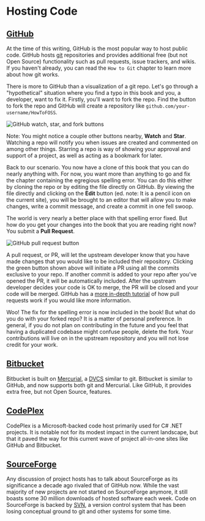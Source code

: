 # Hosting Code

## [GitHub](//github.com)

At the time of this writing, GitHub is the most popular way to host public
code. GitHub hosts [git](//git-scm.com) repositories and provides additional
free (but not Open Source) functionality such as pull requests, issue trackers,
and wikis. If you haven't already, you can read the `How to Git` chapter to
learn more about how git works.

There is more to GitHub than a visualization of a git repo. Let's go through a
"hypothetical" situation where you find a typo in this book and you, a
developer, want to fix it. Firstly, you'll want to fork the repo. Find the
button to fork the repo and GitHub will create a repository like
`github.com/your-username/HowToFOSS`.

![GitHub watch, star, and fork
buttons](https://cloud.githubusercontent.com/assets/512416/4519766/815d1212-4cca-11e4-9174-5743d9dbdddb.PNG)

Note: You might notice a couple other buttons nearby, **Watch** and **Star**.
Watching a repo will notify you when issues are created and commented on among
other things. Starring a repo is way of showing your approval and support of a
project, as well as acting as a bookmark for later.

Back to our scenario. You now have a clone of this book that you can do nearly
anything with. For now, you want more than anything to go and fix the chapter
containing the egregious spelling error. You can do this either by cloning the
repo or by editing the file directly on GitHub. By viewing the file directly
and clicking on the **Edit** button (ed. note: It is a pencil icon on the
current site), you will be brought to an editor that will allow you to make
changes, write a commit message, and create a commit in one fell swoop.

The world is very nearly a better place with that spelling error fixed. But how
do you get your changes into the book that you are reading right now? You
submit a **Pull Request**.

![GitHub pull request
button](https://cloud.githubusercontent.com/assets/512416/4519844/68624d42-4ccd-11e4-9072-f8b237d859c6.PNG)

A pull request, or PR, will let the upstream developer know that you have made
changes that you would like to be included their repository. Clicking the green
button shown above will initiate a PR using all the commits exclusive to your
repo. If another commit is added to your repo after you've opened the PR, it
will be automatically included. After the upstream developer decides your code
is OK to merge, the PR will be closed and your code will be merged. GitHub has
a [more in-depth
tutorial](https://help.github.com/articles/using-pull-requests/) of how pull
requests work if you would like more information.

Woo! The fix for the spelling error is now included in the book! But what do
you do with your forked repo? It is a matter of personal preference. In
general, if you do not plan on contributing in the future and you feel that
having a duplicated codebase might confuse people, delete the fork. Your
contributions will live on in the upstream repository and you will not lose
credit for your work.

## [Bitbucket](//bitbucket.org)

Bitbucket is built on [Mercurial](//mercurial.selenic.com/), a
[DVCS](//en.wikipedia.org/wiki/Distributed_revision_control) similar to git.
Bitbucket is similar to GitHub, and now supports both git and Mercurial. Like
GitHub, it provides extra free, but not Open Source, features.

## [CodePlex](//codeplex.com)

CodePlex is a Microsoft-backed code host primarily used for C# .NET projects.
It is notable not for its modest impact in the current landscape, but that it
paved the way for this current wave of project all-in-one sites like GitHub and
Bitbucket.

## [SourceForge](//sourceforge.net)

Any discussion of project hosts has to talk about SourceForge as its
significance a decade ago rivaled that of GitHub now. While the vast majority
of new projects are not started on SourceForge anymore, it still boasts some 30
million downloads of hosted software each week. Code on SourceForge is backed
by [SVN](//subversion.apache.org/), a version control system that has been
losing conceptual ground to git and other systems for some time.
